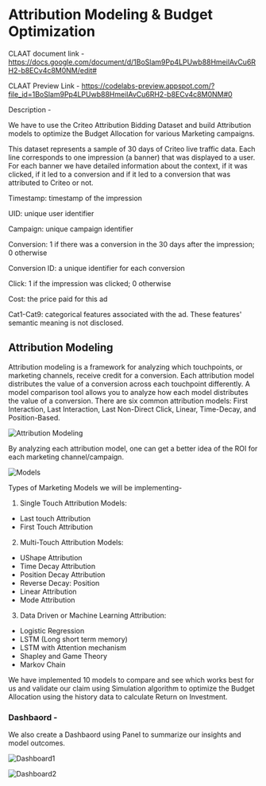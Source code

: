 # Attribution Modeling & Budget Optimization



CLAAT document link - https://docs.google.com/document/d/1BoSlam9Pp4LPUwb88HmeilAvCu6RH2-b8ECv4c8M0NM/edit#

CLAAT Preview Link - https://codelabs-preview.appspot.com/?file_id=1BoSlam9Pp4LPUwb88HmeilAvCu6RH2-b8ECv4c8M0NM#0


Description - 

We have to use the Criteo Attribution Bidding Dataset and build Attribution models to optimize the Budget 
Allocation for various Marketing campaigns. 

This dataset represents a sample of 30 days of Criteo live traffic data. Each line corresponds to one impression (a banner) that was displayed to a user. For each banner we have detailed information about the context, if it was clicked, if it led to a conversion and if it led to a conversion that was attributed to Criteo or not.

Timestamp: timestamp of the impression

UID: unique user identifier

Campaign: unique campaign identifier

Conversion: 1 if there was a conversion in the 30 days after the impression; 0 otherwise

Conversion ID: a unique identifier for each conversion

Click: 1 if the impression was clicked; 0 otherwise

Cost: the price paid for this ad

Cat1-Cat9: categorical features associated with the ad. These features' semantic meaning is not disclosed.

## Attribution Modeling 

Attribution modeling is a framework for analyzing which touchpoints, or marketing channels, receive credit for a conversion. Each attribution model distributes the value of a conversion across each touchpoint differently. A model comparison tool allows you to analyze how each model distributes the value of a conversion. There are six common attribution models: First Interaction, Last Interaction, Last Non-Direct Click, Linear, Time-Decay, and Position-Based.


![Attribution Modeling](https://github.com/Nikhilkohli1/Digital-Marketing-Analytics/blob/master/Assignment3_Attribution_Modeling/Panel%20Dashboard/images/theme.PNG)

By analyzing each attribution model, one can get a better idea of the ROI for each marketing channel/campaign.

![Models](https://github.com/Nikhilkohli1/Digital-Marketing-Analytics/blob/master/Assignment3_Attribution_Modeling/Panel%20Dashboard/images/Model%20Comaprision.JPG)


Types of Marketing Models we will be implementing- 

1. Single Touch Attribution Models:
- Last touch Attribution
- First Touch Attribution

2. Multi-Touch Attribution Models:
- UShape Attribution
- Time Decay Attribution
- Position Decay Attribution
- Reverse Decay: Position
- Linear Attribution
- Mode Attribution

3. Data Driven or Machine Learning Attribution:
- Logistic Regression
- LSTM (Long short term memory)
- LSTM with Attention mechanism
- Shapley and Game Theory
- Markov Chain

We have implemented 10 models to compare and see which works best for us and validate our claim using Simulation algorithm
to optimize the Budget Allocation using the history data to calculate Return on Investment. 

### Dashbaord -

We also create a Dashbaord using Panel to summarize our insights and model outcomes. 

![Dashboard1](https://github.com/Nikhilkohli1/Digital-Marketing-Analytics/blob/master/Assignment3_Attribution_Modeling/Panel%20Dashboard/Dash1.PNG)

![Dashboard2](https://github.com/Nikhilkohli1/Digital-Marketing-Analytics/blob/master/Assignment3_Attribution_Modeling/Panel%20Dashboard/Dash2.PNG)


